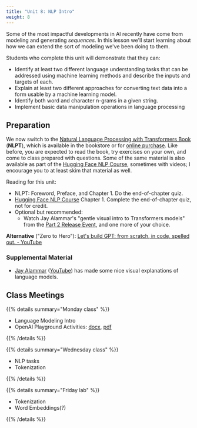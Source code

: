```yaml
---
title: "Unit 8: NLP Intro"
weight: 8
---
```


Some of the most impactful developments in AI recently have come from modeling and generating *sequences*.
In this lesson we'll start learning about how we can extend the sort of modeling we've been doing to them.

Students who complete this unit will demonstrate that they can:

- Identify at least two different language understanding tasks that can be addressed using machine learning methods and describe the inputs and targets of each. <!-- Causal language modeling, Sequence translation, Sequence classification, Token classification, Information extraction -->
- Explain at least two different approaches for converting text data into a form usable by a machine learning model.
- Identify both word and character n-grams in a given string.
- Implement basic data manipulation operations in language processing

## Preparation

We now switch to the [Natural Language Processing with Transformers Book](https://transformersbook.com/) (**NLPT**), which is available in the bookstore or for [online purchase](https://www.oreilly.com/library/view/natural-language-processing/9781098136789/). Like before, you are expected to read the book, try exercises on your own, and come to class prepared with questions. Some of the same material is also available as part of the [Hugging Face NLP Course](https://huggingface.co/course/), sometimes with videos; I encourage you to at least skim that material as well.

Reading for this unit:

- NLPT: Foreword, Preface, and Chapter 1. Do the end-of-chapter quiz.
- [Hugging Face NLP Course](https://huggingface.co/course/) Chapter 1. Complete the end-of-chapter quiz, not for credit.
- Optional but recommended:
  - Watch Jay Alammar's "gentle visual intro to Transformers models" from the [Part 2 Release Event](https://huggingface.co/course/event/1?fw=pt), and one more of your choice.

**Alternative** ("Zero to Hero"): [Let's build GPT: from scratch, in code, spelled out. - YouTube](https://www.youtube.com/watch?v=kCc8FmEb1nY)

### Supplemental Material

<!--

- Watch [Lecture 2 of MIT 6.S191](https://www.youtube.com/watch?v=qjrad0V0uJE&list=PLtBw6njQRU-rwp5__7C0oIVt26ZgjG9NI&index=2)
  - You may want to go back to skim [Lecture 1](https://www.youtube.com/watch?v=5tvmMX8r_OM&list=PLtBw6njQRU-rwp5__7C0oIVt26ZgjG9NI&index=1) if you didn't do so back in Week 4.
- Textbook: [SLP3](https://web.stanford.edu/~jurafsky/slp3/) (architectures, tasks, RNN etc.)
- Videos: [Stanford course on Natural Language Understanding 21SP](https://www.youtube.com/playlist?list=PLoROMvodv4rPt5D0zs3YhbWSZA8Q_DyiJ)

-->

- [Jay Alammar](https://jalammar.github.io/) ([YouTube](https://www.youtube.com/channel/UCmOwsoHty5PrmE-3QhUBfPQ)) has made some nice visual explanations of language models.

## Class Meetings

{{% details summary="Monday class" %}}

- Language Modeling Intro
- OpenAI Playground Activities: [docx](exploring-lm.docx), [pdf](exploring-lm.pdf)

{{% /details %}}

{{% details summary="Wednesday class" %}}

- NLP tasks
- Tokenization

{{% /details %}}

{{% details summary="Friday lab" %}}

- Tokenization
- Word Embeddings(?)

{{% /details %}}

<!--

### Monday

Lecture: NLP Intro and Predictive Text ([slides](/slides/2022-03-07%20NLP%20intro%20and%20Predictive%20Text.pdf))

### Wednesday

- Discussion summary (come prepared to contribute)
- [Slides](/slides/w8/w8-nlp-tasks.html)
  - Language understanding *tasks*
  - Tokenization

### Friday

- Discussion intro
- Word embeddings (see [slides from last week](/slides/w7/w7-recsys-embedding.html#26))
- Tokenization practice

-->